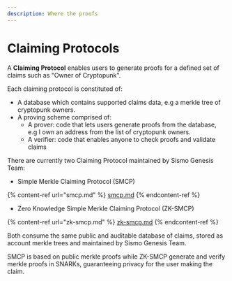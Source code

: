```yaml
---
description: Where the proofs
---
```


# Claiming Protocols

A **Claiming Protocol** enables users to generate proofs for a defined set of claims such as "Owner of Cryptopunk".&#x20;

Each claiming protocol is constituted of:&#x20;

* A database which contains supported claims data, e.g a merkle tree of cryptopunk owners.
* A proving scheme comprised of:
  * A prover: code that lets users generate proofs from the database, e.g I own an address from the list of cryptopunk owners.
  * A verifier: code that enables anyone to check proofs and validate claims

There are currently two Claiming Protocol maintained by Sismo Genesis Team:&#x20;

* Simple Merkle Claiming Protocol (SMCP)

{% content-ref url="smcp.md" %}
[smcp.md](smcp.md)
{% endcontent-ref %}

* Zero Knowledge Simple Merkle Claiming Protocol (ZK-SMCP)

{% content-ref url="zk-smcp.md" %}
[zk-smcp.md](zk-smcp.md)
{% endcontent-ref %}

Both consume the same public and auditable database of claims, stored as account merkle trees and maintained by Sismo Genesis Team.

SMCP is based on public merkle proofs while ZK-SMCP generate and verify merkle proofs in SNARKs, guaranteeing privacy for the user making the claim.
